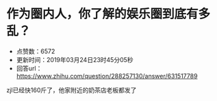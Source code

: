 # 作为圈内人，你了解的娱乐圈到底有多乱？
- 点赞数：6572
- 更新时间：2019年03月24日23时45分05秒
- 回答url：https://www.zhihu.com/question/288257130/answer/631517789
<body>
 <p data-pid="4XnsewM1">zjl已经快160斤了，他家附近的奶茶店老板都发了</p>
</body>